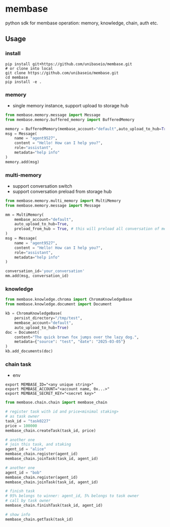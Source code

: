 # membase

python sdk for membase operation: memory, knowledge, chain, auth etc.

## Usage

### install

```shell
pip install git+https://github.com/unibaseio/membase.git
# or clone into local
git clone https://github.com/unibaseio/membase.git
cd membase
pip install -e .
```

### memory

- single memory instance, support upload to storage hub

```python
from membase.memory.message import Message
from membase.memory.buffered_memory import BufferedMemory

memory = BufferedMemory(membase_account="default",auto_upload_to_hub=True)
msg = Message(
    name = "agent9527",
    content = "Hello! How can I help you?",
    role="assistant",
    metadata="help info"
)
memory.add(msg)
```

### multi-memory

- support conversation switch
- support conversation preload from storage hub

```python
from membase.memory.multi_memory import MultiMemory
from membase.memory.message import Message

mm = MultiMemory(
    membase_account="default",
    auto_upload_to_hub=True,
    preload_from_hub = True, # this will preload all conversation of membase_account
)
msg = Message(
    name = "agent9527",
    content = "Hello! How can I help you?",
    role="assistant",
    metadata="help info"
)

conversation_id='your_conversation'
mm.add(msg, conversation_id)
```

### knowledge

```python
from membase.knowledge.chroma import ChromaKnowledgeBase
from membase.knowledge.document import Document

kb = ChromaKnowledgeBase(
    persist_directory="/tmp/test",
    membase_account="default",
    auto_upload_to_hub=True)
doc = Document(
    content="The quick brown fox jumps over the lazy dog.",
    metadata={"source": "test", "date": "2025-03-05"}
)
kb.add_documents(doc)
```

### chain task

- env

```shell
export MEMBASE_ID="<any unique string>"
export MEMBASE_ACCOUNT="<account name, 0x...>"
export MEMBASE_SECRET_KEY="<secret key>"
```

```python
from membase.chain.chain import membase_chain

# register task with id and price<minimal staking>
# as task owner
task_id = "task0227"
price = 100000
membase_chain.createTask(task_id, price)

# another one
# join this task, and staking
agent_id = "alice"
membase_chain.register(agent_id)
membase_chain.joinTask(task_id, agent_id)

# another one
agent_id = "bob"
membase_chain.register(agent_id)
membase_chain.joinTask(task_id, agent_id)

# finish task
# 95% belongs to winner: agent_id, 5% belongs to task owner
# call by task owner
membase_chain.finishTask(task_id, agent_id)

# show info
membase_chain.getTask(task_id)
```
